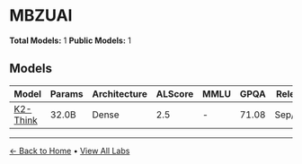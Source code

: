 # MBZUAI

**Total Models:** 1
**Public Models:** 1

## Models

| Model | Params | Architecture | ALScore | MMLU | GPQA | Released | Status |
|-------|--------|--------------|---------|------|------|----------|--------|
| [K2-Think](../models/mbzuai/k2-think.md) | 32.0B | Dense | 2.5 | - | 71.08 | Sep/2025 | 🟢 |

---

[← Back to Home](../README.md) • [View All Labs](../labs/)

